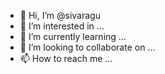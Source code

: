 - 👋 Hi, I’m @sivaragu
- 👀 I’m interested in ...
- 🌱 I’m currently learning ...
- 💞️ I’m looking to collaborate on ...
- 📫 How to reach me ...

<!---
sivaragu/sivaragu is a ✨ special ✨ repository because its `README.md` (this file) appears on your GitHub profile.
You can click the Preview link to take a look at your changes.
--->
